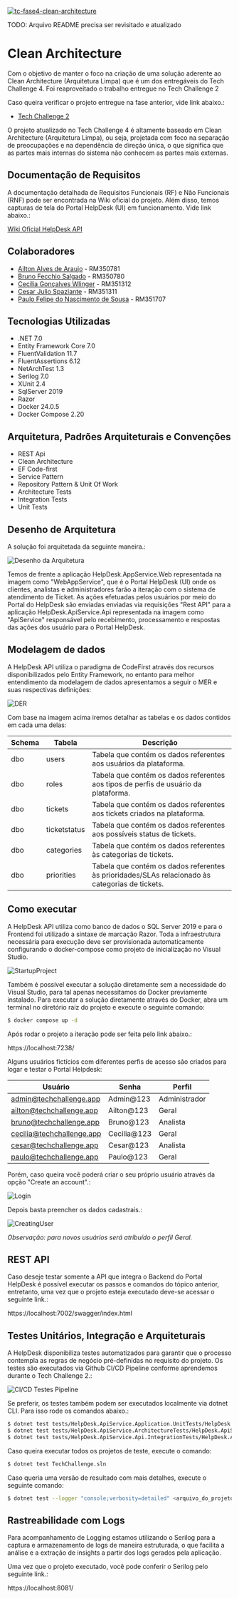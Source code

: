 [![tc-fase4-clean-architecture](https://github.com/fiap-2nett/tc-fase4-clean-architecture/actions/workflows/dotnet.yml/badge.svg?branch=main)](https://github.com/fiap-2nett/tc-fase4-clean-architecture/actions/workflows/dotnet.yml)

TODO: Arquivo README precisa ser revisitado e atualizado

# Clean Architecture

Com o objetivo de manter o foco na criação de uma solução aderente ao Clean Architecture (Arquitetura Limpa) que é um dos entregáveis
do Tech Challenge 4. Foi reaproveitado o trabalho entregue no Tech Challenge 2 

Caso queira verificar o projeto entregue na fase anterior, vide link abaixo.:

- [Tech Challenge 2](https://github.com/fiap-2nett/tc-fase2-pipeline)

O projeto atualizado no Tech Challenge 4 é altamente baseado em Clean Architecture (Arquitetura Limpa), ou seja,
projetada com foco na separação de preocupações e na dependência de direção única, o que significa que as partes
mais internas do sistema não conhecem as partes mais externas.

## Documentação de Requisitos

A documentação detalhada de Requisitos Funcionais (RF) e Não Funcionais (RNF) pode ser encontrada na Wiki oficial do projeto.
Além disso, temos capturas de tela do Portal HelpDesk (UI) em funcionamento.
Vide link abaixo.:

[Wiki Oficial HelpDesk API](https://github.com/fiap-2nett/tc04-Wiki-temp/wiki)


## Colaboradores

- [Ailton Alves de Araujo](https://www.linkedin.com/in/ailton-araujo-b4ba0520/) - RM350781
- [Bruno Fecchio Salgado](https://www.linkedin.com/in/bfecchio/) - RM350780
- [Cecília Gonçalves Wlinger](https://www.linkedin.com/in/cec%C3%ADlia-wlinger-6a5459100/) - RM351312
- [Cesar Julio Spaziante](https://www.linkedin.com/in/cesar-spaziante/) - RM351311
- [Paulo Felipe do Nascimento de Sousa](https://www.linkedin.com/in/paulo-felipe06/) - RM351707

## Tecnologias Utilizadas

- .NET 7.0
- Entity Framework Core 7.0
- FluentValidation 11.7
- FluentAssertions 6.12
- NetArchTest 1.3
- Serilog 7.0
- XUnit 2.4
- SqlServer 2019
- Razor
- Docker 24.0.5
- Docker Compose 2.20

## Arquitetura, Padrões Arquiteturais e Convenções

- REST Api
- Clean Architecture
- EF Code-first
- Service Pattern
- Repository Pattern & Unit Of Work
- Architecture Tests
- Integration Tests
- Unit Tests

## Desenho de Arquitetura

A solução foi arquitetada da seguinte maneira.:

![Desenho da Arquitetura](arch_simple_draw.png)

Temos de frente a aplicação HelpDesk.AppService.Web representada na imagem como "WebAppService", que é o Portal HelpDesk (UI) onde
os clientes, analistas e administradores farão a iteração com o sistema de atendimento de Ticket.
As ações efetuadas pelos usuários por meio do Portal do HelpDesk são enviadas enviadas via requisições "Rest API" para a aplicação
HelpDesk.ApiService.Api representada na imagem como "ApiService" responsável pelo recebimento, processamento e respostas das
ações dos usuário para o Portal HelpDesk.

## Modelagem de dados

A HelpDesk API utiliza o paradigma de CodeFirst através dos recursos disponibilizados pelo Entity Framework, no entanto para melhor
entendimento da modelagem de dados apresentamos a seguir o MER e suas respectivas definições:

![DER](der.png)

Com base na imagem acima iremos detalhar as tabelas e os dados contidos em cada uma delas:

| Schema | Tabela       | Descrição                                                                                       |
|--------|--------------|-------------------------------------------------------------------------------------------------|
| dbo    | users        | Tabela que contém os dados referentes aos usuários da plataforma.                               |
| dbo    | roles        | Tabela que contém os dados referentes aos tipos de perfis de usuário da plataforma.             |
| dbo    | tickets      | Tabela que contém os dados referentes aos tickets criados na plataforma.                        |
| dbo    | ticketstatus | Tabela que contém os dados referentes aos possíveis status de tickets.                          |
| dbo    | categories   | Tabela que contém os dados referentes às categorias de tickets.                                 |
| dbo    | priorities   | Tabela que contém os dados referentes às prioridades/SLAs relacionado às categorias de tickets. |

## Como executar

A HelpDesk API utiliza como banco de dados o SQL Server 2019 e para o Frontend foi utilizado a sintaxe de marcação Razor.
Toda a infraestrutura necessária para execução deve ser provisionada automaticamente configurando
o docker-compose como projeto de inicialização no Visual Studio.

![StartupProject](startup_project.png)

Também é possível executar a solução diretamente sem a necessidade do Visual Studio, para tal apenas necessitamos
do Docker previamente instalado. Para executar a solução diretamente através do Docker, abra um terminal no diretório
raíz do projeto e execute o seguinte comando:

```sh
$ docker compose up -d
```

Após rodar o projeto a iteração pode ser feita pelo link abaixo.:

https://localhost:7238/

Alguns usuários fictícios com diferentes perfis de acesso são criados para logar e testar o Portal Helpdesk:

| Usuário                   | Senha       | Perfil        |
|---------------------------|-------------|---------------|
| admin@techchallenge.app   | Admin@123   | Administrador |
| ailton@techchallenge.app  | Ailton@123  | Geral         |
| bruno@techchallenge.app   | Bruno@123   | Analista      |
| cecilia@techchallenge.app | Cecilia@123 | Geral         |
| cesar@techchallenge.app   | Cesar@123   | Analista      |
| paulo@techchallenge.app   | Paulo@123   | Geral         |

Porém, caso queira você poderá criar o seu próprio usuário através da opção "Create an account".:

![Login](login.png)

Depois basta preencher os dados cadastrais.:

![CreatingUser](creating_user.png)

*Observação: para novos usuários será atribuído o perfil Geral.*

## REST API

Caso deseje testar somente a API que integra o Backend do Portal HelpDesk é possível executar os passos e comandos do tópico anterior,
entretanto, uma vez que o projeto esteja executado deve-se acessar o seguinte link.:

https://localhost:7002/swagger/index.html

## Testes Unitários, Integração e Arquiteturais

A HelpDesk disponibiliza testes automatizados para garantir que o processo contempla as regras de negócio pré-definidas no requisito
do projeto. Os testes são executados via Github CI/CD Pipeline conforme aprendemos durante o Tech Challenge 2.:

![CI/CD Testes Pipeline](test_flow.png)

Se preferir, os testes também podem ser executados localmente via dotnet CLI. Para isso rode os comandos abaixo.:
```sh
$ dotnet test tests/HelpDesk.ApiService.Application.UnitTests/HelpDesk.ApiService.Application.UnitTests.csproj --no-build --verbosity normal
$ dotnet test tests/HelpDesk.ApiService.ArchitectureTests/HelpDesk.ApiService.ArchitectureTests.csproj --no-build --verbosity normal
$ dotnet test tests/HelpDesk.ApiService.Api.IntegrationTests/HelpDesk.ApiService.Api.IntegrationTests.csproj --no-build --verbosity normal
```

Caso queira executar todos os projetos de teste, execute o comando:

```sh
$ dotnet test TechChallenge.sln
```

Caso queria uma versão de resultado com mais detalhes, execute o seguinte comando:

```sh
$ dotnet test --logger "console;verbosity=detailed" <arquivo_do_projeto_do_teste.csproj>
```

## Rastreabilidade com Logs

Para acompanhamento de Logging estamos utilizando o Serilog para a captura e armazenamento de logs de maneira estruturada,
o que facilita a análise e a extração de insights a partir dos logs gerados pela aplicação.

Uma vez que o projeto executado, você pode conferir o Serilog pelo seguinte link.:

https://localhost:8081/



